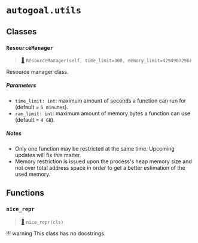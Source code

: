 # `autogoal.utils`

## Classes

### `ResourceManager`

> [📝](https://github.com/sestevez/autogoal/blob/master/autogoal/utils/_resource.py#L9)
> `ResourceManager(self, time_limit=300, memory_limit=4294967296)`


Resource manager class.

##### Parameters

- `time_limit: int`: maximum amount of seconds a function can run for (default = `5 minutes`).
- `ram_limit: int`: maximum amount of memory bytes a function can use (default = `4 GB`).

##### Notes

- Only one function may be restricted at the same time.
  Upcoming updates will fix this matter.
- Memory restriction is issued upon the process's heap memory size and not
  over total address space in order to get a better estimation of the used memory.



## Functions

### `nice_repr`

> [📝](https://github.com/sestevez/autogoal/blob/master/autogoal/utils/__init__.py#L6)
> `nice_repr(cls)`


!!! warning
    This class has no docstrings.

